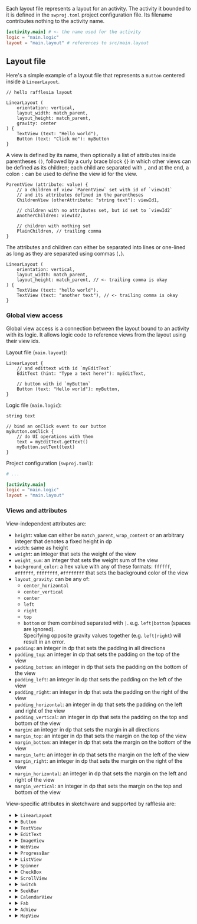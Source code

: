 Each layout file represents a layout for an activity. The activity it bounded to it is defined in the `swproj.toml`
project configuration file. Its filename contributes nothing to the activity name.

```toml
[activity.main] # <- the name used for the activity
logic = "main.logic"
layout = "main.layout" # references to src/main.layout
```

## Layout file

Here's a simple example of a layout file that represents a `Button` centered inside a `LinearLayout`.

```text
// hello rafflesia layout

LinearLayout (
    orientation: vertical,
    layout_width: match_parent,
    layout_height: match_parent,
    gravity: center
) {
    TextView (text: "Hello world"),
    Button (text: "Click me"): myButton
}
```

A view is defined by its name, then optionally a list of attributes inside parentheses `()`, followed by a curly brace
block `{}` in which other views can be defined as its children; each child are separated with `,` and at the end, a
colon `:` can be used to define the view id for the view.

```text
ParentView (attribute: value) {
    // a children of view `ParentView` set with id of `viewId1`
    // and its attributes defined in the parentheses
    ChildrenView (otherAttribute: "string text"): viewId1,

    // children with no attributes set, but id set to `viewId2`
    AnotherChildren: viewId2,

    // children with nothing set
    PlainChildren, // trailing comma
}
```

The attributes and children can either be separated into lines or one-lined as long as they are separated using commas
(`,`).

```text
LinearLayout (
    orientation: vertical,
    layout_width: match_parent,
    layout_height: match_parent, // <- trailing comma is okay
) {
    TextView (text: "hello world"),
    TextView (text: "another text"), // <- trailing comma is okay
}
```

### Global view access

Global view access is a connection between the layout bound to an activity with its logic. It allows logic code to
reference views from the layout using their view ids.

Layout file (`main.layout`):
```text
LinearLayout {
    // and edittext with id `myEditText`
    EditText (hint: "Type a text here!"): myEditText,
    
    // button with id `myButton`
    Button (text: "Hello world"): myButton,
}
```

Logic file (`main.logic`):
```text
string text

// bind an onClick event to our button
myButton.onClick {
    // do UI operations with them
    text = myEditText.getText()
    myButton.setText(text)
}
```

Project configuration (`swproj.toml`):
```toml
# ...

[activity.main]
logic = "main.logic"
layout = "main.layout"
```

### Views and attributes

View-independent attributes are:
 - `height`: value can either be `match_parent`, `wrap_content` or an arbitrary integer that denotes a fixed height in dp
 - `width`: same as height
 - `weight`: an integer that sets the weight of the view
 - `weight_sum`: an integer that sets the weight sum of the view
 - `background_color`: a hex value with any of these formats: `ffffff`, `#ffffff`, `ffffffff`, `#ffffffff` that sets the background color of the view
 - `layout_gravity`: can be any of:
   - `center_horizontal`
   - `center_vertical`
   - `center`
   - `left`
   - `right`
   - `top`
   - `bottom`
     or them combined separated with `|`. e.g. `left|bottom` (spaces are ignored).<br/>
     Specifying opposite gravity values together (e.g. `left|right`) will result in an error.
 - `padding`: an integer in dp that sets the padding in all directions
 - `padding_top`: an integer in dp that sets the padding on the top of the view
 - `padding_bottom`: an integer in dp that sets the padding on the bottom of the view
 - `padding_left`: an integer in dp that sets the padding on the left of the view
 - `padding_right`: an integer in dp that sets the padding on the right of the view
 - `padding_horizontal`: an integer in dp that sets the padding on the left and right of the view
 - `padding_vertical`: an integer in dp that sets the padding on the top and bottom of the view
 - `margin`: an integer in dp that sets the margin in all directions
 - `margin_top`: an integer in dp that sets the margin on the top of the view
 - `margin_bottom`: an integer in dp that sets the margin on the bottom of the view
 - `margin_left`: an integer in dp that sets the margin on the left of the view
 - `margin_right`: an integer in dp that sets the margin on the right of the view
 - `margin_horizontal`: an integer in dp that sets the margin on the left and right of the view
 - `margin_vertical`: an integer in dp that sets the margin on the top and bottom of the view

View-specific attributes in sketchware and supported by rafflesia are:
 - <details><summary><code>LinearLayout</code></summary>
   Attributes:
   <ul>
     <li><code>orientation</code>: <code>vertical</code> / <code>horizontal</code></li>
     <li><code>gravity</code>: can be any of <ul>
       <li><code>center_horizontal</code></li>
       <li><code>center_vertical</code></li>
       <li><code>center</code> (mix of both <code>center_horizontal</code> and <code>center_vertical</code></li>
       <li><code>left</code></li>
       <li><code>right</code></li>
       <li><code>top</code></li>
       <li><code>bottom</code></li>
     </ul>
     or them combined separated with <code>|</code>. e.g: <code>left|bottom</code> (spaces are ignored)<br/>
     Specifying opposite gravity values together (e.g. <code>left|right</code>) will result in an error.
     </li>
   </ul>
   </details>
 - <details><summary><code>Button</code></summary>
   Attributes:
   <ul>
     <li><code>text</code>: a text for the button. default is <code>Button</code></li>
     <li><code>text_color</code>: a hex value with any of these formats: <code>ffffff</code>, <code>#ffffff</code>, <code>ffffffff</code>, <code>#ffffffff</code> that sets the color of the text of the button</li>
     <li><code>text_size</code>: an integer that sets the size of the text of the button in dp. default is 12</li>
     <li><code>text_style</code>: can be any of <code>bold</code>, or <code>italic</code> or them combined separated with <code>|</code>. e.g. <code>bold|italic</code></li>
   </ul>
   </details>
 - <details><summary><code>TextView</code></summary>
   Attributes:
   <ul>
     <li><code>text</code>: a text for the button. default is <code>Button</code></li>
     <li><code>text_color</code>: a hex value with any of these formats: <code>ffffff</code>, <code>#ffffff</code>, <code>ffffffff</code>, <code>#ffffffff</code> that sets the color of the text of the textview</li>
     <li><code>text_size</code>: an integer that sets the size of the text of the button in dp. default is 12</li>
     <li><code>single_line</code>: a boolean that restricts the textview to be able to only have a single line if true. default is false</li>
     <li><code>text_font</code>: a font reference that sets the font of this textview. <b>please do note that resource management is unimplemented, this attribute won't work</b>. default is sketchware's <code>default_font</code></li>
     <li><code>text_style</code>: can be any of <code>bold</code>, or <code>italic</code> or them combined separated with <code>|</code>. e.g. <code>bold|italic</code></li>
     <li><code>lines</code>: an integer that restricts the amount of lines that can be displayed in the textview.</li>
   </ul>
   </details>
 - <details><summary><code>EditText</code></summary>
   Attributes:
   <ul>
     <li><code>text</code>: a text for the button. default is <code>Button</code></li>
     <li><code>text_color</code>: a hex value with any of these formats: <code>ffffff</code>, <code>#ffffff</code>, <code>ffffffff</code>, <code>#ffffffff</code> that sets the color of the text of the edittext</li>
     <li><code>text_size</code>: an integer that sets the size of the text of the button in dp. default is 12</li>
     <li><code>single_line</code>: a boolean that restricts the edittext to be able to only have a single line if true. default is false</li>
     <li><code>text_font</code>: a font reference that sets the font of this edittext. <b>please do note that resource management is unimplemented, this attribute won't work</b>. default is sketchware's <code>default_font</code></li>
     <li><code>text_style</code>: can be any of <code>bold</code>, or <code>italic</code> or them combined separated with <code>|</code>. e.g. <code>bold|italic</code></li>
     <li><code>lines</code>: an integer that restricts the amount of lines that can be displayed in the edittext.</li>
     <li><code>hint</code>: a text that sets the hint of this edittext. default is an empty string</li>
     <li><code>hint_color</code>: a hex value with any of these formats: <code>ffffff</code>, <code>#ffffff</code>, <code>ffffffff</code>, <code>#ffffffff</code> that sets the color of the hint of the edittext</li>
     <li><code>ime_option</code>: an ime option value that changes the "enter" button in soft keyboards.
       can be any of these values:
       <ul>
         <li><code>normal</code></li>
         <li><code>none</code></li>
         <li><code>go</code></li>
         <li><code>search</code></li>
         <li><code>send</code></li>
         <li><code>next</code></li>
         <li><code>done</code></li>
       </ul>
     </li>
     <li><code>input_type</code>: an input type that restricts the user from entering different types of values.
       can be any of these values:
       <ul>
         <li><code>decimal</code></li>
         <li><code>signed</code></li>
         <li><code>decimal_signed</code></li>
         <li><code>text</code></li>
         <li><code>password</code></li>
         <li><code>phone</code></li>
       </ul>
   </li>
   </ul>
   </details>
 - <details><summary><code>ImageView</code></summary>
   Attributes:
   <ul>
     <li></li>
   </ul>
   </details>
 - <details><summary><code>WebView</code></summary>
   Attributes:
   <ul>
     <li></li>
   </ul>
   </details>
 - <details><summary><code>ProgressBar</code></summary>
   Attributes:
   <ul>
     <li></li>
   </ul>
   </details>
 - <details><summary><code>ListView</code></summary>
   Attributes:
   <ul>
     <li></li>
   </ul>
   </details>
 - <details><summary><code>Spinner</code></summary>
   Attributes:
   <ul>
     <li></li>
   </ul>
   </details>
 - <details><summary><code>CheckBox</code></summary>
   Attributes:
   <ul>
     <li></li>
   </ul>
   </details>
 - <details><summary><code>ScrollView</code></summary>
   Attributes:
   <ul>
     <li><code>orientation</code>: <code>vertical</code> / <code>horizontal</code></li>
     <li><code>gravity</code>: can be any of <ul>
       <li><code>center_horizontal</code></li>
       <li><code>center_vertical</code></li>
       <li><code>center</code> (mix of both <code>center_horizontal</code> and <code>center_vertical</code></li>
       <li><code>left</code></li>
       <li><code>right</code></li>
       <li><code>top</code></li>
       <li><code>bottom</code></li>
     </ul>
     or them combined separated with <code>|</code>. e.g: <code>left|bottom</code> (spaces are ignored)<br/>
     Specifying opposite gravity values together (e.g. <code>left|right</code>) will result in an error.
     </li>
   </ul>
   </details>
 - <details><summary><code>Switch</code></summary>
   Attributes:
   <ul>
     <li></li>
   </ul>
   </details>
 - <details><summary><code>SeekBar</code></summary>
   Attributes:
   <ul>
     <li></li>
   </ul>
   </details>
 - <details><summary><code>CalendarView</code></summary>
   Attributes:
   <ul>
     <li></li>
   </ul>
   </details>
 - <details><summary><code>Fab</code></summary>
   Attributes:
   <ul>
     <li></li>
   </ul>
   </details>
 - <details><summary><code>AdView</code></summary>
   Attributes:
   <ul>
     <li></li>
   </ul>
   </details>
 - <details><summary><code>MapView</code></summary>
   Attributes:
   <ul>
     <li></li>
   </ul>
   </details>